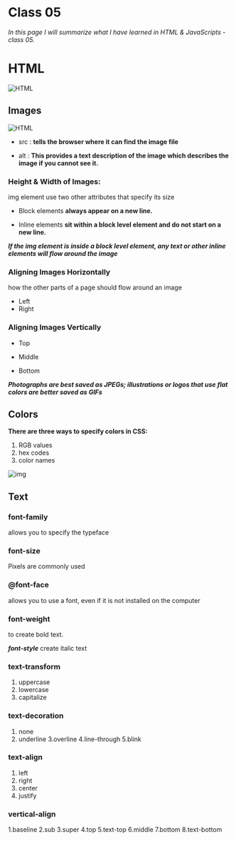 # Class 05
*In this page I will summarize what I have learned in HTML & JavaScripts - class 05.*

# HTML

![HTML](https://static.raymondcamden.com/images/logo-html.png)

## Images


![HTML](https://www.shellblack.com/SFDC/wp-content/uploads/2010/07/Adding-Image-Tag-to-HTML-Email_XXXX.png)


- src : **tells the browser where it can find the image file**

- alt : **This provides a text description of the image which describes the image if you cannot see it.**

### Height & Width of Images:

img element use two other attributes
that specify its size 

- Block elements **always appear on a new line.**

- Inline elements **sit within a
block level element and do not
start on a new line.**

***If the img element is inside a
block level element, any text or
other inline elements will flow
around the image***

### Aligning Images Horizontally

 how the other parts of a page should flow around an image
 
 - Left
 - Right
 

 
 ### Aligning Images Vertically
 
 - Top
 
 - Middle 
  
 - Bottom
  

 
 ***Photographs are best saved as JPEGs; illustrations or
logos that use flat colors are better saved as GIFs***

## Colors

**There are three ways to specify colors in CSS:**

1. RGB values
2. hex codes
3. color names

 ![img](https://tutorial.techaltum.com/images/css-colors.jpg)
 
 
 ## Text
 

### font-family

allows you to specify the
typeface 

### font-size


Pixels are commonly used

### @font-face

 allows you to use
a font, even if it is not installed
on the computer 

### font-weight

 to create bold text. 
 
***font-style***
create italic text

### text-transform

1. uppercase
2. lowercase
3. capitalize


### text-decoration

1. none
2. underline
3.overline
4.line-through
5.blink

### text-align

1. left
2. right
3. center
4. justify

### vertical-align

1.baseline
2.sub
3.super
4.top
5.text-top
6.middle
7.bottom
8.text-bottom

















 
 

